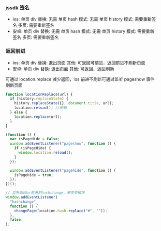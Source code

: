 ### jssdk 签名

- ios:
  单页 div 替换: 无需
  单页 hash 模式: 无需
  单页 history 模式: 需要重新签名
  多页: 需要重新签名
- 安卓:
  单页 div 替换: 无需
  单页 hash 模式: 无需
  单页 history 模式: 需要重新签名
  多页: 需要重新签名

### 返回前进

- ios:
  单页 div 替换: 退出页面
  其他: 可返回可前进，返回前进不刷新页面
- 安卓:
  单页 div 替换: 退出页面
  其他: 可返回，返回刷新

可通过 location.replace 减少返回，ios 前进不刷新可通过监听 pageshow 事件刷新页面

```javascript
function locationReplace(url) {
  if (history.replaceState) {
    history.replaceState({}, document.title, url);
    location.reload(); //刷新
  } else {
    location.replace(url);
  }
}

(function () {
  var isPageHide = false;
  window.addEventListener("pageshow", function () {
    if (isPageHide) {
      window.location.reload();
    }
  });

  window.addEventListener("pagehide", function () {
    isPageHide = true;
  });
})();

// 监听返回or前进的hashchange，来变更模块
window.addEventListener(
  "hashchange",
  function () {
    changePage(location.hash.replace("#", ""));
  },
  false
);
```
